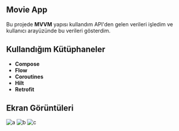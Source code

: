 
Movie App
-
Bu projede **MVVM** yapısı kullandım API'den gelen verileri işledim ve kullanıcı arayüzünde bu verileri gösterdim.

## Kullandığım Kütüphaneler

- **Compose**
- **Flow**
- **Coroutines**
- **Hilt**
- **Retrofit**
## Ekran Görüntüleri
![a](https://github.com/mstfkucukkurt/MovieAppCompose/assets/97673434/55d18366-eeb0-4cb6-a032-d78070c3461f)
![b](https://github.com/mstfkucukkurt/MovieAppCompose/assets/97673434/ac17671e-f466-4410-86a5-fdcfbade8989)
![c](https://github.com/mstfkucukkurt/MovieAppCompose/assets/97673434/c5187d3f-c9d6-4e80-b058-fe8b53d3a41a)
